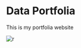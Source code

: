# Data Portfolia


This is my portfolia website


![r](https://github.com/user-attachments/assets/46010a64-ca98-4576-a1d2-0889d61c0852)

